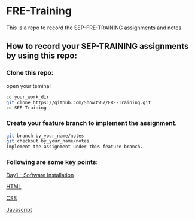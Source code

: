# FRE-Training

This is a repo to record the SEP-FRE-TRAINING assignments and notes.

## How to record your SEP-TRAINING assignments by using this repo:

### Clone this repo:
open your teminal

```bash
cd your_work_dir
git clone https://github.com/Show3567/FRE-Training.git
cd SEP-Training
```

### Create your feature branch to implement the assignment.

```bash
git branch by_your_name/notes
git checkout by_your_name/notes
implement the assignment under this feature branch.
```
### Following are some key points: 

[Day1 - Software Installation](https://www.evernote.com/shard/s479/client/snv?noteGuid=b83d925f-bcba-4166-9a1b-d952f2f971ef&noteKey=10ff451fa344845969496a513206fcd6&sn=https%3A%2F%2Fwww.evernote.com%2Fshard%2Fs479%2Fsh%2Fb83d925f-bcba-4166-9a1b-d952f2f971ef%2F10ff451fa344845969496a513206fcd6&title=Day%2B1%2B-%2BSoftware%2BInstallation)

[HTML](https://www.evernote.com/shard/s479/client/snv?noteGuid=ce817616-12e3-4200-9790-56aa2b778417&noteKey=d0108dd687f81eda&sn=https%3A%2F%2Fwww.evernote.com%2Fshard%2Fs479%2Fsh%2Fce817616-12e3-4200-9790-56aa2b778417%2Fd0108dd687f81eda&title=HTML)

[CSS](https://www.evernote.com/shard/s479/client/snv?noteGuid=abf5d4ed-1c67-4bd5-b9aa-db79f370121b&noteKey=b9c6b2ce74330aa6&sn=https%3A%2F%2Fwww.evernote.com%2Fshard%2Fs479%2Fsh%2Fabf5d4ed-1c67-4bd5-b9aa-db79f370121b%2Fb9c6b2ce74330aa6&title=CSS)

[Javascript](https://www.evernote.com/shard/s479/client/snv?noteGuid=2162042c-bbba-4e46-9769-36fb8e2605b3&noteKey=0bd4b60b274751be&sn=https%3A%2F%2Fwww.evernote.com%2Fshard%2Fs479%2Fsh%2F2162042c-bbba-4e46-9769-36fb8e2605b3%2F0bd4b60b274751be&title=JavaScript)

